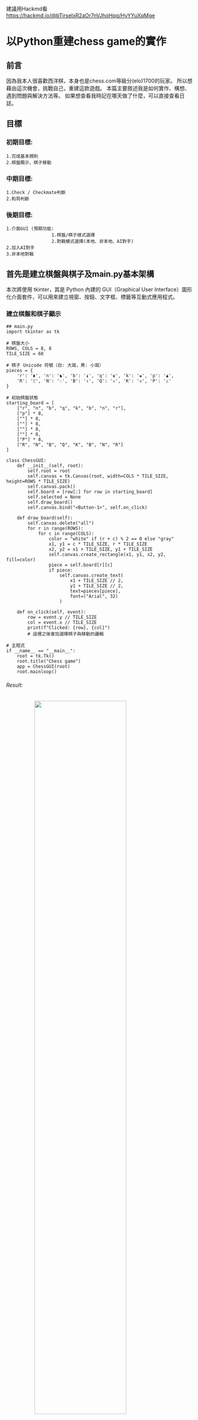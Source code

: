 建議用Hackmd看 https://hackmd.io/@bTirselxR2aOr7nVJhqHqg/HyYYuXqMge
# 以Python重建chess game的實作
## 前言
因為我本人很喜歡西洋棋，本身也是chess.com等級分(elo)1700的玩家。
所以想藉由這次機會，挑戰自己，重建這款遊戲。
本篇主要敘述我是如何實作、構想、遇到問題與解決方法等。
如果想查看我時記在哪天做了什麼，可以直接查看日誌。

## 目標

### 初期目標:
    1.完成基本規則
    2.棋盤顯示、棋子移動
### 中期目標:
    1.Check / Checkmate判斷
    2.和局判斷
    
### 後期目標:
    1.介面GUI (預期功能: 
                     1.棋盤/棋子樣式選擇
                     2.對戰模式選擇(本地、非本地、AI對手)
    2.加入AI對手
    3.非本地對戰             
 
## 首先是建立棋盤與棋子及main.py基本架構
本次將使用 tkinter，其是 Python 內建的 GUI（Graphical User Interface）圖形化介面套件，可以用來建立視窗、按鈕、文字框、標籤等互動式應用程式。
### 建立棋盤和棋子顯示
```
## main.py
import tkinter as tk

# 棋盤大小
ROWS, COLS = 8, 8
TILE_SIZE = 60

# 棋子 Unicode 符號（白: 大寫，黑: 小寫）
pieces = {
    'r': '♜', 'n': '♞', 'b': '♝', 'q': '♛', 'k': '♚', 'p': '♟',
    'R': '♖', 'N': '♘', 'B': '♗', 'Q': '♕', 'K': '♔', 'P': '♙'
}

# 初始棋盤狀態
starting_board = [
    ["r", "n", "b", "q", "k", "b", "n", "r"],
    ["p"] * 8,
    [""] * 8,
    [""] * 8,
    [""] * 8,
    [""] * 8,
    ["P"] * 8,
    ["R", "N", "B", "Q", "K", "B", "N", "R"]
]

class ChessGUI:
    def __init__(self, root):
        self.root = root
        self.canvas = tk.Canvas(root, width=COLS * TILE_SIZE, height=ROWS * TILE_SIZE)
        self.canvas.pack()
        self.board = [row[:] for row in starting_board]
        self.selected = None
        self.draw_board()
        self.canvas.bind("<Button-1>", self.on_click)

    def draw_board(self):
        self.canvas.delete("all")
        for r in range(ROWS):
            for c in range(COLS):
                color = "white" if (r + c) % 2 == 0 else "gray"
                x1, y1 = c * TILE_SIZE, r * TILE_SIZE
                x2, y2 = x1 + TILE_SIZE, y1 + TILE_SIZE
                self.canvas.create_rectangle(x1, y1, x2, y2, fill=color)
                piece = self.board[r][c]
                if piece:
                    self.canvas.create_text(
                        x1 + TILE_SIZE // 2,
                        y1 + TILE_SIZE // 2,
                        text=pieces[piece],
                        font=("Arial", 32)
                    )

    def on_click(self, event):
        row = event.y // TILE_SIZE
        col = event.x // TILE_SIZE
        print(f"Clicked: {row}, {col}")
        # 這裡之後會加選擇棋子與移動的邏輯

# 主程式
if __name__ == "__main__":
    root = tk.Tk()
    root.title("Chess game")
    app = ChessGUI(root)
    root.mainloop()

```
###### Result:
<img style="display:block;margin:20px auto;padding:1px;border:1px #eee;width:70%;" src="https://hackmd.io/_uploads/SyepVUkXgx.png" />

## 加入基本移動功能
以```on_click()``` method 建立棋子的選取與移動，先使棋子具有移動的功能，尚未加入棋子的移動規則。
### 更新 on_click 函式的邏輯，加上「選擇 → 移動 → 重繪棋盤」的流程
```
    def on_click(self, event):
        row = event.y // TILE_SIZE
        col = event.x // TILE_SIZE
        clicked_piece = self.board[row][col]

        if self.selected is None:
            # 如果還沒選棋子，且這格有棋子，就選取它
            if clicked_piece:
                self.selected = (row, col)
                print(f"Selected: {clicked_piece} at ({row}, {col})")
        else:
            # 已選取，移動棋子到這格
            from_row, from_col = self.selected
            piece_to_move = self.board[from_row][from_col]
            print(f"Move {piece_to_move} from ({from_row},{from_col}) to ({row},{col})")

            self.board[row][col] = piece_to_move
            self.board[from_row][from_col] = ""
            self.selected = None
            self.draw_board()

```
###### Result:
![image](https://hackmd.io/_uploads/SkyAwIJQll.png =50%x) ![image](https://hackmd.io/_uploads/SyPW_UJXxl.png)


## 加入回合制與禁止移動敵方棋子
- 只能移動自己的棋子（白走白、黑走黑）
- 玩家輪流下（白→黑→白→...）
#### 更新 ChessGUI class中的 ```__init__()```和```on_click()``` method。
```
class ChessGUI:
    def __init__(self, root):
        self.root = root
        self.canvas = tk.Canvas(root, width=COLS * TILE_SIZE, height=ROWS * TILE_SIZE)
        self.canvas.pack()
        self.board = [row[:] for row in starting_board]
        self.selected = None
        self.turn = 'white'  #白方先下
        self.draw_board()
        self.canvas.bind("<Button-1>", self.on_click)

    def on_click(self, event):
        row = event.y // TILE_SIZE
        col = event.x // TILE_SIZE
        clicked_piece = self.board[row][col]

        if self.selected is None:
            # 檢查是否點到「自己的」棋子
            if clicked_piece and self.is_own_piece(clicked_piece):
                self.selected = (row, col)
                print(f"Selected: {clicked_piece} at ({row}, {col})")
        else:
            from_row, from_col = self.selected
            piece_to_move = self.board[from_row][from_col]

            # 不讓吃自己
            if clicked_piece and self.is_own_piece(clicked_piece):
                self.selected = (row, col)
                return

            # 現在只做移動，不驗證合法性
            self.board[row][col] = piece_to_move
            self.board[from_row][from_col] = ""
            self.selected = None

            # 換回合
            self.turn = 'black' if self.turn == 'white' else 'white'
            print(f"Turn: {self.turn}")
            self.draw_board()

    def is_own_piece(self, piece):
        if self.turn == 'white':
            return piece.isupper()
        else:
            return piece.islower()

```
## 建立專案架構
把各種棋子的走法邏輯拆分到不同的 ```.py``` 檔案，讓程式乾淨好維護，更方便 debug 和擴充。
```
Chess/
│
├── main.py            ← GUI 主程式
├── board.py           ← 棋盤資料處理
└── pieces/
    ├── __init__.py    ← 讓這是個模組
    ├── pawn.py        ← 兵的走法邏輯
    ├── rook.py        ← 城堡的走法邏輯
    ├── knight.py      ← 騎士的走法邏輯
    ├── ...            ← 其他棋子(主教、皇后、國王)

```

## Pawn(兵) 的基本移動 ![plastic-pawn-icon-outline-style-vector](https://hackmd.io/_uploads/ryuQXrXQgl.jpg =5%x)

先介紹pawn，一般縮寫為**P**，在紀錄棋譜(紀錄一場棋局走過的每一步)甚至不標記，例如: Pe4 -> e4。
- 每個玩家都有8個pawn，pawn的走法為直線走一格，不過每一個pawn的第一步都可以走兩格，但之後都只能往前走一格。
![phpEH1kWv](https://hackmd.io/_uploads/rJQDW4mXxl.png =50%x)  

- pawn吃子與移動方式不同，不是往前吃而是往斜前吃
![phpvXSs5p](https://hackmd.io/_uploads/rk9CH4mQlg.png =50%x)


- 如果pawn前面有其他棋子且左前或右前沒有其他棋子可以吃則這隻兵就不能移動了。
![phpZxt6Ym](https://hackmd.io/_uploads/SJ2rVV7Qgx.png =50%x)  

以上是pawn的基本走法，其實還有promotion(升變)及En-Passant(吃過路兵)的特殊走法，我們之後再來說明。

### pieces/pawn.py 的基本走法程式
```
def is_valid_pawn_move(board, from_row, from_col, to_row, to_col, is_white):
    direction = -1 if is_white else 1
    start_row = 6 if is_white else 1
    target = board[to_row][to_col]

    # 一格向前走
    if to_col == from_col and to_row == from_row + direction and target == "":
        return True

    # 起始兩格
    if from_row == start_row and to_col == from_col and to_row == from_row + 2 * direction and board[from_row + direction][from_col] == "" and target == "":
        return True

    # 斜吃子
    if abs(to_col - from_col) == 1 and to_row == from_row + direction and target != "" and is_opponent_piece(target, is_white):
        return True

    return False

def is_opponent_piece(piece, is_white):
    return (piece.islower() and is_white) or (piece.isupper() and not is_white)

```
此外還要在main.py中引用:
```
from pieces.pawn import is_valid_pawn_move

# 移動時加判斷(on_click()下)
if piece_to_move.upper() == "P":
    is_white = piece_to_move.isupper()
    if not is_valid_pawn_move(self.board, from_row, from_col, row, col, is_white):
        print("Invalid pawn move")
        return
```
## Knight(馬) 的走法邏輯 ![image](https://hackmd.io/_uploads/SJiDVBQ7ge.png =7%x)

Knight，中文稱為馬或是騎士，英文簡稱**N**，不簡稱為K是因為會跟King(王)衝突。
- 雙方各有兩隻馬，白方的在b1格與g1格上，黑方的在b8格與g8格上。
![phptRZQID](https://hackmd.io/_uploads/ryFHLHmmge.png =50%x)

- knight走L字，以中文說就是走日字，兩格直 + 一格橫或反過來。
![phpVZb3tN (1)](https://hackmd.io/_uploads/BJcy1OmXll.png =50%x)

- 所以如果當一隻馬在e4格上，它就可以走到c3, c5, d2, d6, f2, f6, g3, g5八格。Knight的移動不會被阻擋，不存在象棋卡馬腳的問題，因此它也是西洋棋中非常靈活的棋子。
![phpVuLl4W](https://hackmd.io/_uploads/SyvygO7mxg.png =50%x)
### pieces/knight.py 走法邏輯程式
```
def is_valid_knight_move(board, from_row, from_col, to_row, to_col, is_white):
    dr = abs(to_row - from_row)
    dc = abs(to_col - from_col)
    target = board[to_row][to_col]

    # 馬走日：兩格直 + 一格橫 或 反過來
    if (dr == 2 and dc == 1) or (dr == 1 and dc == 2):
        if target == "" or is_opponent_piece(target, is_white):
            return True
    return False

def is_opponent_piece(piece, is_white):
    return (piece.islower() and is_white) or (piece.isupper() and not is_white)

```
此外還要在main.py中引用:
```
from pieces.knight import is_valid_knight_move

# 移動時加判斷(on_click())
if piece_to_move.upper() == "N":
    is_white = piece_to_move.isupper()
    if not is_valid_knight_move(self.board, from_row, from_col, row, col, is_white):
        print("Invalid knight move")
        return

```

## Bishop(主教) 的走法邏輯 ![image](https://hackmd.io/_uploads/rJRuBN4Qex.png =5%x)

Bishop，中文稱為主教，英文簡寫**B**。
- 雙方玩家各有兩個bishop，白方的在c1格與f1格上，黑方的在c8格與f8格上。
![phpqJNVSk](https://hackmd.io/_uploads/By0dLEE7le.png =50%x)

- bishop的移動方式為大斜線，只要敵方的棋子在斜線路徑上，且沒被其他棋子阻擋，bishop就可以進行吃子。
![phpdzgpdQ](https://hackmd.io/_uploads/S1PPD44Qlx.png =50%x)

- 雙方都各有一個黑格主bishop及一個白格bishop，黑格的無法走到白格上，反之亦然。
![php4dzIxh](https://hackmd.io/_uploads/BJr6_VEQge.png =50%x)


### pieces/bishop.py 走法邏輯程式

```
def is_valid_bishop_move(board, from_row, from_col, to_row, to_col, is_white):
    if abs(to_row - from_row) != abs(to_col - from_col):
        return False

    row_step = 1 if to_row > from_row else -1
    col_step = 1 if to_col > from_col else -1

    r, c = from_row + row_step, from_col + col_step
    while r != to_row and c != to_col:
        if board[r][c] is not None:
            return False
        r += row_step
        c += col_step

    destination = board[to_row][to_col]
    return destination is None or destination.isupper() != is_white
```
此外還要在main.py中引用:
```
from pieces.bishop import is_valid_bishop_move

# 移動時加判斷(on_click())
if piece_to_move.upper() == "B":
    is_white = piece_to_move.isupper()
    if not is_valid_bishop_move(self.board, from_row, from_col, row, col, is_white):
        print("Invalid bishop move")
        return
```
## Rook(車) 的走法邏輯 ![image](https://hackmd.io/_uploads/Bk3QTNNXxx.png =5%x)
Rook，中文稱為車或是城堡，英文簡稱**R**。
- 雙方玩家各有兩個rook，白方的在a1格與h1格上，黑方的在a8格與h8格上。
![image](https://hackmd.io/_uploads/Hy6XAVEXgg.png =50%x)

- rook的移動方式為大直線，只要敵方的棋子在直線路徑上，且沒被其他棋子阻擋，rook就可以進行吃子。 
![image](https://hackmd.io/_uploads/B13FC4V7lx.png =50%x)

### pieces/rook.py 走法邏輯程式
```
def is_valid_rook_move(board, from_row, from_col, to_row, to_col, is_white):
    if from_row != to_row and from_col != to_col:
        return False

    if from_row == to_row:
        step = 1 if to_col > from_col else -1
        for c in range(from_col + step, to_col, step):
            if board[from_row][c] is not None:
                return False
    else:
        step = 1 if to_row > from_row else -1
        for r in range(from_row + step, to_row, step):
            if board[r][from_col] is not None:
                return False

    destination = board[to_row][to_col]
    return destination is None or destination.isupper() != is_white

```
此外還要在main.py中引用:
```
from pieces.rook import is_valid_rook_move

# 移動時加判斷(on_click())
if piece_to_move.upper() == "R":
    is_white = piece_to_move.isupper()
    if not is_valid_rook_move(self.board, from_row, from_col, row, col, is_white):
        print("Invalid rook move")
        return
```

## Queen(皇后) 的走法邏輯 ![image](https://hackmd.io/_uploads/H1zvHD4mle.png =7%x)
Queen，中文稱為后或是皇后，英文簡稱**Q**。
- 雙方各有一個queen，白方的d1格上，黑方的在d8格上。
![phpGsIYjO](https://hackmd.io/_uploads/rkdcUDEXxe.png =50%x)


- Queen的移動方式就是bishop + rook，大直線加大斜線，因此queen是chess裡最強大的棋子。
![phpCQgsYR](https://hackmd.io/_uploads/HkRWPvV7el.png =50%x)
### pieces/queen.py 走法邏輯程式
```
from .bishop import is_valid_bishop_move
from .rook import is_valid_rook_move

def is_valid_queen_move(board, from_row, from_col, to_row, to_col, is_white):
    return (
        is_valid_bishop_move(board, from_row, from_col, to_row, to_col, is_white) or
        is_valid_rook_move(board, from_row, from_col, to_row, to_col, is_white)
    )
```
此外還要在main.py中引用:
```
from pieces.queen import is_valid_queen_move

# 移動時加判斷(on_click())
if piece_to_move.upper() == "Q":
    is_white = piece_to_move.isupper()
    if not is_valid_queen_move(self.board, from_row, from_col, row, col, is_white):
        print("Invalid queen move")
        return
```
## King(王) 的走法邏輯 ![3398_black-king](https://hackmd.io/_uploads/S1HlrO4Xeg.png =7%x)



King，中文稱為王或國王，英文簡稱**K**。
King是棋盤上唯一無法被吃掉的棋子，如果King受到攻擊，則稱為 "check" (將軍)。當king被check且無法移動任何一個格子則稱為"checkmate" (將殺)。被將殺的玩家輸掉本局遊戲。
- 在棋局開始時，白方的King位於e1格，而黑方的King位於e8格。
![phphyuHlD](https://hackmd.io/_uploads/rkMQGO4Xlg.png =50%x)

- King的移動方式為直線或斜線一格。因此國王非常脆弱，請務必保護好它!
![phpmVRKYr](https://hackmd.io/_uploads/rJolm_VXlg.png =50%x)

- 額外注意的是，當國王被check則一定要移走，否則犯規(illegal move)，例如下圖: 白方king被bishop check，此時只能選則將king移到e2格、f1格或是直接吃掉f2格上的bishop。
![phpFvrkZv](https://hackmd.io/_uploads/rJacrdV7el.png =50%x)

### pieces/king.py 走法邏輯程式
```
def is_valid_king_move(board, from_row, from_col, to_row, to_col, is_white):
    row_diff = abs(to_row - from_row)
    col_diff = abs(to_col - from_col)

    if row_diff <= 1 and col_diff <= 1:
        destination = board[to_row][to_col]
        return destination is None or destination.isupper() != is_white
    return False

```
此外還要在main.py中引用:
```
from pieces.king import is_valid_king_move

# 移動時加判斷(on_click())
if piece_to_move.upper() == "K":
    is_white = piece_to_move.isupper()
    if not is_valid_King_move(self.board, from_row, from_col, row, col, is_white):
        print("Invalid King move")
        return
```
## 建立```__init__.py``` 讓Python把pieces/視為一個套件（package）。
### pieces/```__init__.py```

```
from .bishop import is_valid_bishop_move
from .rook import is_valid_rook_move
from .queen import is_valid_queen_move
from .king import is_valid_king_move
from .knight import is_valid_knight_move
from .pawn import is_valid_pawn_move
```

## 建立```utils.py```
在考慮到棋子吃子時會遇到判定是否為對方棋子，以避免吃到己方棋子，因此需要定義```is_opponent_piece()``` 及 ```is_own_piece()```，```pieces/```中的```.py```檔都會使用到，所以就創建```utils.py```統一整理，使得不重複程式碼且易維護。
### ```utils.py``` :
```
def is_opponent_piece(piece, is_white):
    """
    判斷目標棋子是否為對方的棋子。
    """
    return (piece.islower() and is_white) or (piece.isupper() and not is_white)

def is_own_piece(piece, is_white):
    """
    判斷目標棋子是否為己方棋子。
    """
    return (piece.isupper() and is_white) or (piece.islower() and not is_white)
```
並在```__init__.py```中加入:
```from .utils import is_own_piece, is_opponent_piece```
### 因為建立了```utils.py```，使得各個```pieces/```中的```.py```更好優化
以下是優化後的版本:
#### ```pawn.py``` :
```
from .utils import is_opponent_piece

def is_valid_pawn_move(board, from_row, from_col, to_row, to_col, is_white):
    direction = -1 if is_white else 1
    start_row = 6 if is_white else 1
    target = board[to_row][to_col]

    row_diff = to_row - from_row
    col_diff = to_col - from_col

    # 一格向前走
    if col_diff == 0 and row_diff == direction and target == "":
        return True

    # 起始兩格前進
    if from_row == start_row and col_diff == 0 and row_diff == 2 * direction:
        between = board[from_row + direction][from_col]
        if between == "" and target == "":
            return True

    # 斜向吃子
    if abs(col_diff) == 1 and row_diff == direction:
        if target != "" and is_opponent_piece(target, is_white):
            return True

    return False
```
#### ```knight.py``` :
```
from .utils import is_opponent_piece

def is_valid_knight_move(board, from_row, from_col, to_row, to_col, is_white):
    row_diff = abs(to_row - from_row)
    col_diff = abs(to_col - from_col)
    target = board[to_row][to_col]

    # 馬走日：兩直一橫 or 兩橫一直
    is_l_shape = (row_diff == 2 and col_diff == 1) or (row_diff == 1 and col_diff == 2)

    if is_l_shape and (target == "" or is_opponent_piece(target, is_white)):
        return True

    return False
```
#### ```bishop.py``` :
```
from .utils import is_opponent_piece

def is_valid_bishop_move(board, from_row, from_col, to_row, to_col, is_white):
    if abs(from_row - to_row) != abs(from_col - to_col):
        return False

    step_r = 1 if to_row > from_row else -1
    step_c = 1 if to_col > from_col else -1

    r, c = from_row + step_r, from_col + step_c
    while (r, c) != (to_row, to_col):
        if board[r][c] != "":
            return False
        r += step_r
        c += step_c

    destination = board[to_row][to_col]
    return destination == "" or is_opponent_piece(destination, is_white)
```
#### ```rook.py``` : 
```
from .utils import is_opponent_piece

def is_valid_rook_move(board, from_row, from_col, to_row, to_col, is_white):
    if from_row != to_row and from_col != to_col:
        return False

    step_r = 0 if from_row == to_row else (1 if to_row > from_row else -1)
    step_c = 0 if from_col == to_col else (1 if to_col > from_col else -1)

    r, c = from_row + step_r, from_col + step_c
    while (r, c) != (to_row, to_col):
        if board[r][c] != "":
            return False
        r += step_r
        c += step_c

    destination = board[to_row][to_col]
    return destination == "" or is_opponent_piece(destination, is_white)
```
#### ```queen.py``` :
```
from .rook import is_valid_rook_move
from .bishop import is_valid_bishop_move

def is_valid_queen_move(board, from_row, from_col, to_row, to_col, is_white):
    return (
        is_valid_rook_move(board, from_row, from_col, to_row, to_col, is_white)
        or
        is_valid_bishop_move(board, from_row, from_col, to_row, to_col, is_white)
    )
```
#### ```king.py``` :
```
from .utils import is_opponent_piece

def is_valid_king_move(board, from_row, from_col, to_row, to_col, is_white):
    row_diff = abs(to_row - from_row)
    col_diff = abs(to_col - from_col)
    target = board[to_row][to_col]

    # 國王只能移動一格（八方向）
    if max(row_diff, col_diff) == 1:
        return target == "" or is_opponent_piece(target, is_white)

    return False
```
## 在 GUI 上顯示正確的棋盤座標（a~h 橫向，1~8 直向）
正確地擺放棋盤非常重要。原則是「白格在右」。當你面對棋盤時，最右邊的那個角格必須是白色的。當棋盤正確擺放時，這個規則對雙方玩家都適用。
![image](https://hackmd.io/_uploads/BJurn547lx.png)
棋盤也有正確的座標系，橫向八格為a\~h，直向八格為1\~8，建立正確的座標為了更好的建立棋譜，或是講述棋局。
![how-to-set-up-a-chessboard-7](https://hackmd.io/_uploads/r1cgoqNQxe.jpg =50%x)

### 更新```draw_board()``` 
```
def draw_board(self):
    self.canvas.delete("all")
    offset = 20  # 邊界空間
    for r in range(ROWS):
        for c in range(COLS):
            color = "white" if (r + c) % 2 == 0 else "gray"
            x1 = c * TILE_SIZE + offset
            y1 = r * TILE_SIZE + offset
            x2 = x1 + TILE_SIZE
            y2 = y1 + TILE_SIZE
            self.canvas.create_rectangle(x1, y1, x2, y2, fill=color)

            piece = self.board[r][c]
            if piece:
                self.canvas.create_text(
                    x1 + TILE_SIZE // 2,
                    y1 + TILE_SIZE // 2,
                    text=pieces[piece],
                    font=("Arial", 32)
                )

            # 畫橫向 a~h
            if r == 7:
                self.canvas.create_text(
                    x1 + TILE_SIZE // 2,
                    y2 + 10,
                    text=chr(ord("a") + c),
                    font=("Arial", 12)
                )

            # 畫直向 8~1
            if c == 0:
                self.canvas.create_text(
                    x1 - 10,
                    y1 + TILE_SIZE // 2,
                    text=str(8 - r),
                    font=("Arial", 12)
                )
```
及修改```on_click()```中:
```
row = (event.y - 20) // TILE_SIZE
col = (event.x - 20) // TILE_SIZE
```

### 點擊選擇棋子時提示正確棋盤座標
修改```on_click()```中self.selected的判斷式:
```
if self.selected is None:
    if clicked_piece and self.is_own_piece(clicked_piece):
        self.selected = (row, col)
        col_letter = chr(ord('a') + col)
        row_number = 8 - row
        print(f"已選擇: {clicked_piece} 在 {col_letter}{row_number}")
```
###### Result:
<img style="display:block;margin:20px auto;padding:1px;border:1px #eee;width:60%;" src="https://hackmd.io/_uploads/SyF4_sV7gl.png" />

## 紀錄棋譜
我們可以將棋譜記錄改為類似 Chess.com 的標準西洋棋代數記譜法（Algebraic Notation），這樣會更專業也更容易閱讀。
什麼是代數記譜法？
代數記譜法是目前最常用的西洋棋記譜方式，格式如下：
- 棋子代號：K（國王）、Q（皇后）、R（城堡）、B（主教）、N（騎士），兵（Pawn）不使用代號。
- 目的地座標：例如 e4。
- 吃子：使用 x 表示，例如 Nxe5 表示騎士吃掉 e5 的棋子。
- 王車易位：短易位為 0-0，長易位為 0-0-0。
- 升變：例如 e8=Q 表示兵升變為皇后。
- 將軍與將死：+ 表示將軍，# 表示將死。

### 建立```log_move()```
因為程式中還沒有關於 is_capture、is_check、is_checkmate 的規則定義，所以先寫is_capture判斷，暫時不處理 is_check 與 is_checkmate。將它們的部分用註解暫時停用，日後可以隨時啟用。
```
def log_move(self, piece, from_row, from_col, to_row, to_col):
    piece_notation = '' if piece.upper() == 'P' else piece.upper()
    from_file = chr(ord('a') + from_col)
    from_rank = str(8 - from_row)
    to_file = chr(ord('a') + to_col)
    to_rank = str(8 - to_row)

    target_piece = self.board[to_row][to_col]
    is_capture = bool(target_piece) and not self.is_own_piece(target_piece)

    capture_symbol = 'x' if is_capture else ''

    # 預留未來用的將軍與將死符號
    # check_symbol = '+' if is_check else '#' if is_checkmate else ''
    check_symbol = ''  # 目前尚未實作

    move_notation = f"{piece_notation}{from_file}{from_rank}{capture_symbol}{to_file}{to_rank}{check_symbol}"

    self.move_log.config(state='normal')
    if self.turn == 'white':
        self.move_count += 1
        self.move_log.insert('end', f"{self.move_count}. {move_notation} ")
    else:
        self.move_log.insert('end', f"{move_notation}\n")
    self.move_log.config(state='disabled')
    self.move_log.see('end')  # 自動滾動到最新

```

### 棋盤右側顯示棋譜
在棋盤右側建立區域使棋譜可視化。改用```tk.Frame```來放置棋盤和棋譜區域（左右並排）：
```
 def __init__(self, root):
        self.root = root
        self.root.title("Chess game")

        # 初始化棋盤大小與格數
        self.TILE_SIZE = 80
        self.ROWS = 8
        self.COLS = 8

        # 建立主框架與 GUI 元件
        frame = tk.Frame(self.root)
        frame.pack(padx=10, pady=10)

        # 建立棋盤 Canvas（左側）
        self.canvas = tk.Canvas(frame, width=self.COLS * self.TILE_SIZE, height=self.ROWS * self.TILE_SIZE)
        self.canvas.grid(row=0, column=0)

        # 建立棋譜區 Text（右側）
        self.move_log = tk.Text(frame, width=30, height=35, state='disabled', font=("Consolas", 12))
        self.move_log.grid(row=0, column=1, padx=10, sticky='n')

        # 其他初始化（畫棋盤、放棋子等）
        self.draw_board()
        self.place_initial_pieces()
```
### 因為改了很多```main.py```的部份，因此我下方放了目前為止完整的版本，順便優化了冗長或重複的程式碼，及做了更多的標註。
#### main.py優化版本:
```
import tkinter as tk
from board import pieces, starting_board
from pieces import (
    is_valid_knight_move,
    is_valid_bishop_move,
    is_valid_pawn_move,
    is_valid_queen_move,
    is_valid_rook_move,
    is_valid_king_move
)

# 棋盤參數
ROWS, COLS = 8, 8
TILE_SIZE = 80
OFFSET = 20  # 在繪製棋盤時，讓畫布向右下偏移 20px，留出座標標籤空間

class ChessGUI:
    def __init__(self, root):
        self.root = root
        self.root.title("Chess game")

        # 初始化棋盤狀態
        self.board = [row[:] for row in starting_board()]
        self.turn = 'white'       # 白方先下
        self.selected = None      # 當前被選中的棋子座標 (row, col)
        self.move_count = 0       # 記錄回合數（每白方移動一次 +1）

        # 建立主框架：左側為棋盤，右側為棋譜區
        frame = tk.Frame(self.root)
        frame.pack(padx=10, pady=10)

        # 左側：棋盤 Canvas（淨畫布大小 = 8 格 * TILE_SIZE）
        self.canvas = tk.Canvas(
            frame,
            width=COLS * TILE_SIZE + OFFSET,
            height=ROWS * TILE_SIZE + OFFSET + 30
        )
        self.canvas.grid(row=0, column=0)

        # 右側：棋譜區（Text widget）
        self.move_log = tk.Text(
            frame,
            width=30,
            height=35,
            state='disabled',
            font=("Consolas", 12)
        )
        self.move_log.grid(row=0, column=1, padx=10, sticky='n')

        # 綁定滑鼠左鍵：點擊棋盤後觸發 on_click()
        self.canvas.bind("<Button-1>", self.on_click)

        # 首次繪製棋盤
        self.draw_board()

    def draw_board(self):
        """
        在 Canvas 上繪製棋盤格、座標標籤，以及當前所有棋子。
        """
        self.canvas.delete("all")
        # 先畫棋格與棋子，再畫座標標籤
        for r in range(ROWS):
            for c in range(COLS):
                # 計算這個格子的左上與右下座標 (加上 OFFSET)
                x1 = c * TILE_SIZE + OFFSET
                y1 = r * TILE_SIZE + OFFSET
                x2 = x1 + TILE_SIZE
                y2 = y1 + TILE_SIZE

                # 棋格顏色：白格/灰格
                color = "white" if (r + c) % 2 == 0 else "gray"
                self.canvas.create_rectangle(x1, y1, x2, y2, fill=color)

                # 如果此格有棋子，就畫出它
                piece = self.board[r][c]
                if piece:
                    self.canvas.create_text(
                        x1 + TILE_SIZE // 2,
                        y1 + TILE_SIZE // 2,
                        text=pieces[piece],
                        font=("Arial", 32)
                    )

        # 繪製橫向座標 a~h（在棋格下方）
        for c in range(COLS):
            x = c * TILE_SIZE + OFFSET + TILE_SIZE // 2
            y = ROWS * TILE_SIZE + OFFSET + 10  # 在棋格下方多 10px
            file_label = chr(ord('a') + c)
            self.canvas.create_text(x, y, text=file_label, font=("Arial", 12))

        # 繪製直向座標 8~1（在棋格左側）
        for r in range(ROWS):
            x = OFFSET - 10  # 在棋格左側多 10px
            y = r * TILE_SIZE + OFFSET + TILE_SIZE // 2
            rank_label = str(8 - r)
            self.canvas.create_text(x, y, text=rank_label, font=("Arial", 12))

    def is_own_piece(self, piece):
        """
        判斷傳入的 piece 是否屬於當前玩家 self.turn。
        白方棋子為大寫，黑方棋子為小寫。
        """
        if self.turn == 'white':
            return piece.isupper()
        else:
            return piece.islower()

    def on_click(self, event):
        """
        處理滑鼠左鍵點擊事件：選棋子、移動棋子、檢查合法性、更新棋譜、重繪棋盤。
        """
        # 把畫布座標換算回棋盤行列
        x_click = event.x
        y_click = event.y

        # 如果點擊在 OFFSET 之外才可能是有效棋盤區域
        if x_click < OFFSET or y_click < OFFSET:
            return

        col = (x_click - OFFSET) // TILE_SIZE
        row = (y_click - OFFSET) // TILE_SIZE

        # 如果點擊位置不在 0<=row<8, 0<=col<8 範圍，忽略
        if not (0 <= row < ROWS and 0 <= col < COLS):
            return

        clicked_piece = self.board[row][col]

        # --------------------------------------------------
        # Step1：如果尚未選取棋子 (self.selected is None)
        # --------------------------------------------------
        if self.selected is None:
            # 只能點到「自己」的棋子才算有效選取
            if clicked_piece and self.is_own_piece(clicked_piece):
                self.selected = (row, col)
            return

        # --------------------------------------------------
        # Step2：已選取過棋子，現在要嘗試移動
        # --------------------------------------------------
        from_row, from_col = self.selected
        piece_to_move = self.board[from_row][from_col]

        # 如果目標格有自己人棋子，就重新選取
        if clicked_piece and self.is_own_piece(clicked_piece):
            self.selected = (row, col)
            return

        # 移動前先檢查「合法性」
        is_white = piece_to_move.isupper()
        piece_type = piece_to_move.upper()

        valid = False
        if piece_type == "P":
            valid = is_valid_pawn_move(self.board, from_row, from_col, row, col, is_white)
        elif piece_type == "N":
            valid = is_valid_knight_move(self.board, from_row, from_col, row, col, is_white)
        elif piece_type == "R":
            valid = is_valid_rook_move(self.board, from_row, from_col, row, col, is_white)
        elif piece_type == "B":
            valid = is_valid_bishop_move(self.board, from_row, from_col, row, col, is_white)
        elif piece_type == "Q":
            valid = is_valid_queen_move(self.board, from_row, from_col, row, col, is_white)
        elif piece_type == "K":
            valid = is_valid_king_move(self.board, from_row, from_col, row, col, is_white)

        if not valid:
            print(f"Invalid {piece_type} move")
            self.selected = None
            return

        # --------------------------------------------------
        # Step3：若合法才「吃或走格子」並更新棋譜
        # --------------------------------------------------
        # 判斷是否吃子：只要目標格非空且非己方
        target_piece = self.board[row][col]
        is_capture = bool(target_piece) and not self.is_own_piece(target_piece)

        # 先更新棋盤陣列
        self.board[row][col] = piece_to_move
        self.board[from_row][from_col] = ""
        self.selected = None

        # 記錄棋譜
        self.log_move(piece_to_move, from_row, from_col, row, col, is_capture)

        # 換回合
        self.turn = 'black' if self.turn == 'white' else 'white'
        print(f"Turn: {self.turn}")

        # 重繪棋盤
        self.draw_board()

    def log_move(self, piece, from_row, from_col, to_row, to_col, is_capture=False):
        """
        以代數記譜法記錄單步移動：
        - 兵(Pawn) 不顯示符號，其它棋子顯示大寫字母。
        - 若吃子，在來源與目的之間加 'x'。
        - 目前不處理將軍 or 將死。
        """
        # 棋子代號 (Pawn 不顯示)
        piece_notation = '' if piece.upper() == 'P' else piece.upper()
        # 起始座標
        from_file = chr(ord('a') + from_col)
        from_rank = str(8 - from_row)
        # 目標座標
        to_file = chr(ord('a') + to_col)
        to_rank = str(8 - to_row)
        # 吃子符號
        capture_symbol = 'x' if is_capture else ''

        move_notation = f"{piece_notation}{from_file}{from_rank}{capture_symbol}{to_file}{to_rank}"

        # 更新 Text widget：白方先列回合號 + 空格，黑方則換行
        self.move_log.config(state='normal')
        if self.turn == 'white':
            self.move_count += 1
            self.move_log.insert('end', f"{self.move_count}. {move_notation} ")
        else:
            self.move_log.insert('end', f"{move_notation}\n")
        self.move_log.config(state='disabled')
        self.move_log.see('end')  # 自動滾動到底部

# 主程式：建立 TK 視窗並啟動
if __name__ == "__main__":
    root = tk.Tk()
    app = ChessGUI(root)
    root.mainloop()

```
###### Result:
<img style="display:block;margin:0px auto;padding:1px;border:1px #eee;width:80%;" src="https://hackmd.io/_uploads/HJAND2Vmgg.png" />


## en passant實作
「en passant」（吃過路兵）是chess中一種特殊的兵卒吃子的規則，其原文為法語，意為「順便」或「路過時」。此規則的要點如下：

1. 適用棋子
   只有Pawn可以執行 en passant 吃子。規則既適用於棋盤任何位置的兵卒，也對黑白雙方對等。
   
2. 觸發條件

   - 一方兵尚未移動過，且位於第五橫列（White 的兵在第五橫列是 rank 5，Black 的兵在第五橫列是 rank 4）。
   - 對方剛好用第一次移動，從自己的第二橫列（一律 rank 2 或 rank 7）向前兩格直行，並且路過了你的兵所控制的那個格子。

3. 吃子方式

   - 當對方兵以兩格跨越方式移至與你的兵並列（即兩兵在同一橫列，相鄰直線相隔一格）之後，
   - 你可以在緊接的下一手（*must*，若跳過則喪失機會）中，將自己的兵斜向前移到對方兵「所路過」的那格，
   - 同時將對方的兵移出棋盤，完成吃子。

4. 示例
   假設白兵位於 e5，黑兵位於 d7，現在黑先手：
    &nbsp;&nbsp;1… d7–d5 : 黑兵跳至 d5，與白兵 e5 並列，中間橫跨了 d6，此時白可執行 en passant。

   2. e5xd6 en passant : 白兵從 e5 斜進 d6，並將剛剛移到 d5 的黑兵拿掉。
![image](https://hackmd.io/_uploads/SktcyaV7xl.png =40%x) -> ![image](https://hackmd.io/_uploads/Bkhxg6Emxx.png =40%x)

5. 記譜

   - 通常標記為「exd6 e.p.」，其中「e」是吃子的兵出發檔列，「xd6」表示吃入目標格，後綴「e.p.」表明是過路吃。

### 在```pawn.py```裡```if abs(col_diff) == 1 and row_diff == direction:``` 加入新的判斷式
```
if target == "" and en_passant_target == (to_row, to_col):
    return True
```
### 紀錄可以被 en passant 吃掉的目標格 (row, col)，若無則為 None:
在```__init__```中定義```self.en_passant_target = None```
### 在```on_click()```中呼叫```is_valid_pawn_move```時傳入 ```self.en_passant_target```:
```
if piece_type == "P":
    valid = is_valid_pawn_move(
        self.board,
        from_row, from_col,
        row, col,
        is_white,
        self.en_passant_target  # 傳入可過路吃的目標格
    )
```
在「執行移動」之後更新```self.en_passant_target```，並處理 en passant 捕獲:
```
# —— 先處理 en passant 捕獲 —— 
if piece_type == "P" and (row, col) == self.en_passant_target and self.en_passant_target is not None:
    # 被吃掉的兵位於原地斜走目標列的同一行
    captured_row = from_row
    captured_col = col
    self.board[captured_row][captured_col] = ""
    is_capture = true

# —— 然後更新棋盤陣列，移動兵或其他棋子 —— 
self.board[row][col] = piece_to_move
self.board[from_row][from_col] = ""
self.selected = None

# —— 記錄此移動棋譜 —— 
self.log_move(piece_to_move, from_row, from_col, row, col, is_capture)

# —— 更新 en_passant_target —— 
if piece_type == "P" and abs(row - from_row) == 2:
    # 記錄可被過路吃的格子：中間那一格
    self.en_passant_target = ((from_row + row) // 2, from_col)
else:
    self.en_passant_target = None
```
## 處裡```log_move()```的移動歧異
稍微說明移動歧異，當同時有兩個同色且相同的棋子都可以走到同一格，紀錄棋譜時若沒說明是從哪一列來的，就會使人看不懂，例如下圖: 
![image](https://hackmd.io/_uploads/SyLNyvBQxe.png =50%x)
此時兩個knight都可以走到e4格，若只紀錄Ne4，就會不知道是哪個knight走上去的。

#### 因此我定義了ambiguous變數來判斷歧異:
##### ```on_click()```:
```
ambiguous = False
        if piece_type in ("N", "R"):
            # 掃描所有同型同色棋子能否走到 (row, col)
            for r in range(ROWS):
                for c in range(COLS):
                    if (r, c) != (from_row, from_col) and self.board[r][
                        c].upper() == piece_type and self.is_own_piece(self.board[r][c]):
                        # 其他同型棋子也能走到同一格，算作歧義
                        fn = is_valid_knight_move if piece_type == "N" else is_valid_rook_move
                        # Pawn 的 en passant 不影響 N/R
                        if fn(self.board, r, c, row, col, is_white):
                            ambiguous = True
                            break
                if ambiguous:
                    break
```
```
if piece.upper() == 'P':
            # 兵的記譜
            if is_capture:
                # 吃子：來源檔 + x + 目標
                move_notation = f"{from_file}x{to_file}{to_rank}"
            else:
                # 非吃子：直接目標
                move_notation = f"{to_file}{to_rank}"
        else:
            # 其它棋子：字母 + (x?) + 目標
            piece_notation = piece.upper()
            capture_symbol = 'x' if is_capture else ''
            move_notation = f"{piece_notation}{capture_symbol}{to_file}{to_rank}"
```
##### 並且將 log_move 改成接受 ambiguous 參數
```
 def log_move(self, piece, from_row, from_col, to_row, to_col, is_capture=False, ambiguous=False):
        from_file = chr(ord('a') + from_col)
        to_file = chr(ord('a') + to_col)
        to_rank = str(8 - to_row)

        # 兵的記譜
        if piece.upper() == 'P':
            if is_capture:
                move_notation = f"{from_file}x{to_file}{to_rank}"
            else:
                move_notation = f"{to_file}{to_rank}"
        else:
            cap = 'x' if is_capture else ''
            if ambiguous:
                # ambiguous
                move_notation = f"{piece.upper()}{from_file}{cap}{to_file}{to_rank}"
            else:
                # 正常
                move_notation = f"{piece.upper()}{cap}{to_file}{to_rank}"
```
## pawn的特殊規則: Promotion(升變)
**什麼是升變（Promotion）？**
當一個兵成功走到棋盤最底端的一列（白方是第8排，黑方是第1排），該兵就可以立即被升變為其他棋子，除了國王以外。

**可以升變成什麼棋子？**
除了國王都可以變，大多數情況都是變成queen，少數情況才會選擇變成其他piece，這種情況稱為 "Underpromotion"，不能選擇「不升變」。

### 一、在```on_click()```中檢查升變時機
在「執行移動」並更新棋盤後，呼叫 promotion_dialog，並依玩家選擇把兵升變成所選棋子。
```
# === 執行移動後 ===
self.board[row][col] = piece_to_move
self.board[from_row][from_col] = ""
self.selected = None

# —— 新增：若兵到達底線，彈出升變選單 —— 
if piece_type == "P" and (row == 0 or row == 7):
    promoted = self.promotion_dialog(is_white)
    # 將該格的"P"或"p"換成選擇的大寫（白）或小寫（黑）
    self.board[row][col] = promoted if is_white else promoted.lower()

# 記錄棋譜
self.log_move(piece_to_move, from_row, from_col, row, col, is_capture)
```
### 二、實作 promotion_dialog
用 tk.simpledialog 讓玩家選擇升變棋子。
```
import tkinter.simpledialog as sd

class ChessGUI:
    # … 其餘程式 …

    def promotion_dialog(self, is_white):
        """
        當 Pawn 升變時呼叫，傳回升變後的棋子大寫字母：Q, R, B, N
        """
        choices = ['Q', 'R', 'B', 'N']
        prompt = "Choose promotion piece: Q (Queen), R (Rook), B (Bishop), N (Knight)"
        while True:
            res = sd.askstring("Promotion", prompt)
            if res and res.upper() in choices:
                return res.upper()
            # 持續詢問直到輸入合法
```
### 三、在 log_move 中標記升變
```
def log_move(self, piece, from_row, from_col, to_row, to_col, is_capture=False, ambiguous=False):
    # … 原有代數記譜邏輯 …

    # 如果剛才是升變，board[to_row][to_col] 現在是新的棋子
    new_piece = self.board[to_row][to_col].upper()
    if piece.upper() == 'P' and new_piece in ('Q','R','B','N'):
        # 加上 =Q 等
        move_notation += f"={new_piece}"
```
###### Result:
![image](https://hackmd.io/_uploads/SJpufE8Xlx.png =80%x)
執行升變時，詢問玩家。
![image](https://hackmd.io/_uploads/B1jpMEU7lx.png =80%x)


## Castling 
Castling，中文稱王車易位或是入堡是chess中一個非常獨特且重要的特殊走法。這是唯一一次可以讓兩個棋子（國王和城堡/車）在同一回合移動的規則。
Castling 的目的：
- 保護國王（把國王移到比較安全的位置）
- 讓車參與戰局（把車從角落移出來）

Castling 怎麼做？
王車易位有兩種方向：
- 王側易位（Kingside Castling）：

        國王從 e1 → g1（白方）或 e8 → g8（黑方）
        車從 h1 → f1（白方）或 h8 → f8（黑方）

- 后側易位（Queenside Castling）：

        國王從 e1 → c1（白方）或 e8 → c8（黑方）
        車從 a1 → d1（白方）或 a8 → d8（黑方）

⚠️ 無論哪一側，國王總是移動兩格，車跳過國王並站在緊鄰的位置。

Castling 的條件（四大限制）
國王和車要符合以下條件才能進行王車易位：
- 國王與車都還沒移動過（全局只能用一次）。
- 國王路徑中間沒有任何棋子。
- 國王不在被將軍（check）狀態下。
- 國王不能經過或停在被攻擊的格子。

棋譜記錄：
short-castle(短易位)記錄為 "O-O"
long-castle(長易位)記錄為 "O-O-O"

### 在```__init__```加入旗標
```
class ChessGUI:
    def __init__(self, root):
        # … 既有程式 …

        # 加入旗標：追蹤白/黑國王與左右 Rook 是否已移動
        self.white_king_moved = False
        self.black_king_moved = False
        self.white_rook_a_moved = False  # a1
        self.white_rook_h_moved = False  # h1
        self.black_rook_a_moved = False  # a8
        self.black_rook_h_moved = False  # h8

        # … 繼續其它初始化 …
```
### on_click() 中新增易位檢測（在合法性檢查前）
```
        # 判斷是否嘗試王車易位：King 走兩格
        if piece_type == "K" and from_row in (0,7) and row == from_row and abs(col - from_col) == 2:
            # 決定是短易位還是長易位
            kingside = (col - from_col) == 2
            # 取得對方 Rook 的初始位置、移動後位置
            if from_row == 7:  # 白方
                king_moved = self.white_king_moved
                rook_a_moved = self.white_rook_a_moved
                rook_h_moved = self.white_rook_h_moved
            else:  # 黑方
                king_moved = self.black_king_moved
                rook_a_moved = self.black_rook_a_moved
                rook_h_moved = self.black_rook_h_moved

            # 如果國王或對應 Rook 已移動過，不能易位
            if king_moved:
                valid = False
            else:
                if kingside:
                    # short castle: 檢查 h 檔 rook 及 f,g 檔空
                    rook_col, new_rook_col = COLS-1, from_col+1
                    if (not rook_h_moved
                        and self.board[from_row][rook_col].upper()=="R"
                        and self.board[from_row][from_col+1]=="" 
                        and self.board[from_row][from_col+2]=="" ):
                        valid = True
                    else:
                        valid = False
                else:
                    # long castle: 檢查 a 檔 rook 及 b,c,d 檔空
                    rook_col, new_rook_col = 0, from_col-1
                    if (not rook_a_moved
                        and self.board[from_row][rook_col].upper()=="R"
                        and self.board[from_row][from_col-1]=="" 
                        and self.board[from_row][from_col-2]=="" 
                        and self.board[from_row][from_col-3]=="" ):
                        valid = True
                    else:
                        valid = False

            if valid:
                # 執行易位：移動 King
                self.board[row][col] = piece_to_move
                self.board[from_row][from_col] = ""
                # 移動對應 Rook
                rook_piece = self.board[from_row][rook_col]
                self.board[from_row][rook_col] = ""
                self.board[from_row][new_rook_col] = rook_piece

                # 更新 moved flags
                if from_row == 7:
                    self.white_king_moved = True
                    if kingside: self.white_rook_h_moved = True
                    else:       self.white_rook_a_moved = True
                else:
                    self.black_king_moved = True
                    if kingside: self.black_rook_h_moved = True
                    else:       self.black_rook_a_moved = True

                # 記錄棋譜
                notation = "0-0" if kingside else "0-0-0"
                self.move_log.config(state='normal')
                if self.turn == 'white':
                    self.move_count += 1
                    self.move_log.insert('end', f"{self.move_count}. {notation:<6}")
                else:
                    self.move_log.insert('end', f"{notation}\n")
                self.move_log.config(state='disabled')
                self.move_log.see('end')

                # 換回合並重繪
                self.turn = 'black' if self.turn=='white' else 'white'
                self.draw_board()
                self.selected = None
            else:
                print("Invalid castling")
                self.selected = None
            return
```
### 更新一般移動後的旗標
```
# 執行一般移動後
self.board[row][col] = piece_to_move
self.board[from_row][from_col] = ""
# 若移動的是 King
if piece_type=="K":
    if is_white: self.white_king_moved = True
    else:        self.black_king_moved = True
# 若移動的是 Rook，更新對應旗標
elif piece_type=="R":
    if is_white:
        if from_row==7 and from_col==0: self.white_rook_a_moved = True
        if from_row==7 and from_col==7: self.white_rook_h_moved = True
    else:
        if from_row==0 and from_col==0: self.black_rook_a_moved = True
        if from_row==0 and from_col==7: self.black_rook_h_moved = True

self.selected = None
```
### Castling 的記譜
```
def record_castle(self, notation):
    """
    記錄castling移動，使用與log_move相同的格式
    """
    num_width, move_width = 3, 8
    self.move_log.config(state='normal')
    if self.turn == 'white':
        self.move_count += 1
        text = f"{self.move_count:>{num_width}}. {notation:<{move_width}}"
    else:
        text = f"{notation}\n"
    self.move_log.insert('end', text)
    self.move_log.config(state='disabled')
    self.move_log.see('end')
```
###### Result:
![image](https://hackmd.io/_uploads/BykUjfIQll.png =80%x)
白方進行short-catle，黑方進行long-castle。

## 檢查「check」與「checkmate」狀態
**什麼是 Check（將軍）？**
Check 意指：
有敵方的棋子正在威脅吃掉你的國王。
當你處於「被將軍」狀態時，你必須在下一步解除這個威脅，否則你就會被將死。
**解決 Check 的三種方法：**
- 移動國王到安全格子（不被攻擊）。
- 用其他棋子擋住攻擊路線（限於直線攻擊，如車、主教、皇后）。
- 吃掉發動攻擊的敵棋子（如果可以吃掉）。

**什麼是 Checkmate（將死）？**
當你的國王被將軍，而且沒有任何方法可以脫離危險，遊戲就結束了，你輸了。
###  實作```is_in_check```
```
def is_in_check(self, is_white):
    """
    回傳 True 表示「is_white」方的國王目前被將軍。
    """
    # 1. 找到該方國王的位置
    king_symbol = 'K' if is_white else 'k'
    king_pos = None
    for r in range(ROWS):
        for c in range(COLS):
            if self.board[r][c] == king_symbol:
                king_pos = (r, c)
                break
        if king_pos:
            break

    # 如果找不到國王（理論上不會發生），我們不當作將軍
    if not king_pos:
        return False
    kr, kc = king_pos

    # 2. 掃描對方所有棋子，看是否能走到國王格
    for r in range(ROWS):
        for c in range(COLS):
            p = self.board[r][c]
            if p and self.is_enemy_piece(p, is_white):
                pt = p.upper()
                # 根據 p 類型呼叫相應的合法走法函式
                if   pt == 'P' and is_valid_pawn_move(self.board, r, c, kr, kc, not is_white, self.en_passant_target):
                    return True
                elif pt == 'N' and is_valid_knight_move(self.board, r, c, kr, kc, not is_white):
                    return True
                elif pt == 'B' and is_valid_bishop_move(self.board, r, c, kr, kc, not is_white):
                    return True
                elif pt == 'R' and is_valid_rook_move(self.board, r, c, kr, kc, not is_white):
                    return True
                elif pt == 'Q' and is_valid_queen_move(self.board, r, c, kr, kc, not is_white):
                    return True
                elif pt == 'K' and is_valid_king_move(self.board, r, c, kr, kc, not is_white):
                    # 注意：王對王直攻問題，可視情況略過或保留
                    return True
    return False
```
### 實作 is_checkmate
```
def is_checkmate(self, is_white):
    """
    回傳 True 表示「is_white」方已經將死。
    """
    # 1. 如果沒有被將軍，不是將死
    if not self.is_in_check(is_white):
        return False

    # 2. 掃描該方所有棋子，模擬所有合法移動，看看是否能逃脫將軍
    for r in range(ROWS):
        for c in range(COLS):
            p = self.board[r][c]
            if p and ((is_white and p.isupper()) or (not is_white and p.islower())):
                # 該棋子能走的所有格子
                for tr in range(ROWS):
                    for tc in range(COLS):
                        # 跳過原地
                        if (r, c) == (tr, tc):
                            continue
                        # 檢查該走法是否合法
                        pt = p.upper()
                        valid = False
                        if   pt == 'P':
                            valid = is_valid_pawn_move(self.board, r, c, tr, tc, is_white, self.en_passant_target)
                        elif pt == 'N':
                            valid = is_valid_knight_move(self.board, r, c, tr, tc, is_white)
                        elif pt == 'B':
                            valid = is_valid_bishop_move(self.board, r, c, tr, tc, is_white)
                        elif pt == 'R':
                            valid = is_valid_rook_move(self.board, r, c, tr, tc, is_white)
                        elif pt == 'Q':
                            valid = is_valid_queen_move(self.board, r, c, tr, tc, is_white)
                        elif pt == 'K':
                            valid = is_valid_king_move(self.board, r, c, tr, tc, is_white)
                        if not valid:
                            continue

                        # 模擬走子
                        orig_from, orig_to = self.board[r][c], self.board[tr][tc]
                        self.board[tr][tc] = self.board[r][c]
                        self.board[r][c] = ''
                        # 檢查模擬後是否仍在將軍
                        in_check = self.is_in_check(is_white)
                        # 還原
                        self.board[r][c], self.board[tr][tc] = orig_from, orig_to

                        if not in_check:
                            # 找到一個能破解將軍的走法，就不是將死
                            return False
    # 所有走法都無法破解，則將死
    return True
```
### 在移動後呼叫並提示用來判斷並跳出對話框提醒
```
if in_checkmate:
            sd.showinfo("Checkmate", f"{'白方' if opponent_is_white else '黑方'}國王被將死！遊戲結束。")
```
###### Result:
![image](https://hackmd.io/_uploads/BJdHb7Imgl.png =80%x)
將殺時跳出結束提醒。

## 和局
和局的情況（六種常見）
1. 雙方協議和局（Draw by Agreement）
兩位玩家都同意結束比賽，判定平手。
在比賽中通常透過提議：「你要和嗎？（Draw?）」
2. 逼和：無子可動（Stalemate）
一方不是被將軍，但無法合法走任何一步。
這是一種被動平手，即使你佔優也無法取勝。
例子：
黑方只有國王，白方逼得黑王無處可走又沒被將軍 → 和局！
3. 三次重複局面（Threefold Repetition）
若同一局面重複出現三次（不必連續），且：
所有棋子的移動權限相同（王可不被將軍走到同樣格子）。
任一方都可以向裁判請求和局。
4. 五十步規則（Fifty-Move Rule）
連續50回合都沒有任何吃子或兵移動，即可申請和局。
這是防止無意義拖延的規則。
5. 無法將死對手（Insufficient Material）
如果雙方都無法用手上棋子將死對手，自動和局。
    常見情況：
    只剩 王 vs 王
    王 + 主教 vs 王
    王 + 騎士 vs 王
    王 + 主教 vs 王 + 主教（同色）

本次未實作1、5

### Stalemate:
#### 定義is_stalemate
```
def is_stalemate(self, is_white):
    """
    回傳 True 表示「is_white」方此時雖不在將軍，
    但已經沒有任何合法走法──和棋。
    """
    # 1. 如果還在將軍，就不是和棋
    if self.is_in_check(is_white):
        return False

    # 2. 掃描所有同色棋子，看是否至少有一個合法走法
    for r in range(ROWS):
        for c in range(COLS):
            p = self.board[r][c]
            if not p:
                continue
            if is_white and not p.isupper():
                continue
            if not is_white and not p.islower():
                continue

            # 計算這個棋子的合法走法
            moves = self.compute_legal_moves(r, c)
            # 如果至少有一個走法，還能繼續下，非和棋
            if moves:
                # 為了更嚴謹，也要模擬走子後確保不會進入將軍
                for tr, tc in moves:
                    orig_from, orig_to = self.board[r][c], self.board[tr][tc]
                    self.board[tr][tc] = self.board[r][c]
                    self.board[r][c] = ''
                    still_in_check = self.is_in_check(is_white)
                    # 還原
                    self.board[r][c], self.board[tr][tc] = orig_from, orig_to
                    if not still_in_check:
                        return False
    # 沒有任何可以走且不會將軍的走法 → 和棋
    return True
```
#### 在移動後檢查並提示(on_click() 中、draw_board() 之後)
```
# 假設這裡 turn 已經換到下一位玩家
opponent_is_white = (self.turn == 'white')

# 1. 檢查將軍
if self.is_in_check(opponent_is_white):
    mb.showinfo("Check", f"{'白方' if opponent_is_white else '黑方'}國王被將軍！")
    # 再檢查將死
    if self.is_checkmate(opponent_is_white):
        mb.showinfo("Checkmate", f"{'白方' if opponent_is_white else '黑方'}國王被將死！遊戲結束。")
        return

# 2. 若不在將軍，檢查是否和棋
else:
    if self.is_stalemate(opponent_is_white):
        mb.showinfo("Stalemate", f"{'白方' if opponent_is_white else '黑方'}無路可走，和棋！")
        # 遊戲結束處理
        return

```
###### Result:
![image](https://hackmd.io/_uploads/ByNau7UXlx.png =80%x)
無子可走時，跳出和棋提醒。

### Fifty-Move Rule
#### 新增 50 步規則計數器
```
self.halfmove_clock = 0  # 自上次吃子或兵移動以來的半步數
```
#### 定義is_fifty_move_rule
```
def is_fifty_move_rule(self):
    """
    檢查是否達到50步規則（100半步）
    """
    return self.half_move_clock >= 100
```
#### Castling 視為+1
```
# on_click()裡
if self.can_castle(kingside, is_white):
    if self.perform_castle(kingside, is_white):
        self.selected = None
        # Castling 不重置 50 步計數器（因為沒有吃子或兵移動）
        self.half_move_clock += 1
        # 換回合
        self.turn = 'black' if self.turn == 'white' else 'white'
        print(f"Castling performed. Turn: {self.turn}")
        # 重繪棋盤
        self.draw_board()
        return
```
#### 更新 50 步規則計數器
```
# on_click()裡
if piece_type == "P" or is_capture:
    # 兵移動或吃子，重置計數器
    self.half_move_clock = 0
else:
    # 其他移動，增加計數器
    self.half_move_clock += 1
```
###### Result:
![image](https://hackmd.io/_uploads/ryAMjmIQxe.png =80%x)
連續50回合都沒有任何吃子或兵移動，跳出和棋提醒。

### Threefold Repetition
#### 追蹤歷史局面
在```ChessGUI.__init__```中，新增一個屬性來記錄每一次移動完之後的局面表示：
```
class ChessGUI:
    def __init__(self, tk_root):
        # … 既有初始化程式 …
        # 加一行：
        self.position_history = []
        # 在一開始（初始棋局）也要加進去：
        self.record_current_position()

```
```
def record_current_position(self):
    """
    將目前棋盤、執行權、castling 權、en passant 目標等資訊
    轉成一個字串，並 append 到 position_history。
    為簡化，只取棋子位置＋回合＋castling＋en passant。
    """
    # 1. 棋子佈局：用「每列 8 個字元」的字串 + '/' 分隔
    rows = []
    for r in self.board:
        row_s = ''.join(piece if piece else '.' for piece in r)
        rows.append(row_s)
    board_part = '/'.join(rows)
    # 2. 執行權：w 或 b
    turn_part = 'w' if self.turn == 'white' else 'b'
    # 3. castling 權：KQkq 或 '-'
    rights = ''
    if not self.white_king_moved:
        if not self.white_rook_h_moved: rights += 'K'
        if not self.white_rook_a_moved: rights += 'Q'
    if not self.black_king_moved:
        if not self.black_rook_h_moved: rights += 'k'
        if not self.black_rook_a_moved: rights += 'q'
    castle_part = rights if rights else '-'
    # 4. en passant 目標：座標 or '-'
    if self.en_passant_target:
        ep = self.en_passant_target
        file = chr(ord('a') + ep[1])
        rank = str(8 - ep[0])
        ep_part = file + rank
    else:
        ep_part = '-'

    pos_str = f"{board_part} {turn_part} {castle_part} {ep_part}"
    self.position_history.append(pos_str)
```
#### 判斷三重重複
新增一個方法，每次走子後呼叫，去計算 position_history 中，最後一個局面字串出現的次數:
```
def is_threefold_repetition(self):
    """
    若最後一個局面已經至少出現 3 次，回傳 True。
    """
    if not self.position_history:
        return False
    last = self.position_history[-1]
    # count occurrences
    return self.position_history.count(last) >= 3
```
#### 加入和棋提示
```
 if self.is_stalemate(opponent_is_white):
            mb.showinfo("Stalemate", "無路可走，和棋！")
            return
```
###### Result:
![image](https://hackmd.io/_uploads/HJZe6XImxl.png =80%x)
三次重複局面後，跳出和棋提醒。

## 以上就是本次我們期末專案的內容了，目前已經建立好基本且完整的規則，且可以實踐再同一台電腦對戰其實還有一些目標礙於時間不足沒有達成，未來有機會的話我會把它寫完，可以經由以下連接查看:[連結](https://hackmd.io/@bTirselxR2aOr7nVJhqHqg/HyYYuXqMge)

因為後來做了很多東西，使得```main.py```非常的亂，不要鞭我了，之後會做優化，將內容拆開整理，但目前就將就著看吧(；´ﾟωﾟ｀人)
#### ```main.py```
```
import tkinter as tk
import tkinter.simpledialog as sd
from tkinter import messagebox as mb
from board import pieces, starting_board
from pieces import (
    is_valid_knight_move,
    is_valid_bishop_move,
    is_valid_pawn_move,
    is_valid_queen_move,
    is_valid_rook_move,
    is_valid_king_move
)

# 棋盤參數
ROWS, COLS = 8, 8
TILE_SIZE = 80
OFFSET = 20  # 在繪製棋盤時，讓畫布向右下偏移 20px，留出座標標籤空間


class ChessGUI:
    def __init__(self, tk_root):
        self.root = tk_root
        self.root.title("Chess game")

        # 紀錄可以被 en passant 吃掉的目標格 (row, col)，若無則為 None
        self.en_passant_target = None

        # 初始化棋盤狀態
        self.board = [row[:] for row in starting_board()]
        self.turn = 'white'  # 白方先下
        self.selected = None  # 當前被選中的棋子座標 (row, col)
        self.move_count = 0  # 記錄回合數（每白方移動一次 +1）

        # 加入旗標：追蹤白/黑國王與左右 Rook 是否已移動
        self.white_king_moved = False
        self.black_king_moved = False
        self.white_rook_a_moved = False  # a1
        self.white_rook_h_moved = False  # h1
        self.black_rook_a_moved = False  # a8
        self.black_rook_h_moved = False  # h8

        # 建立主框架：左側為棋盤，右側為棋譜區
        frame = tk.Frame(self.root)
        frame.pack(padx=10, pady=10)

        # 左側：棋盤 Canvas（淨畫布大小 = 8 格 * TILE_SIZE）
        self.canvas = tk.Canvas(
            frame,
            width=COLS * TILE_SIZE + OFFSET,
            height=ROWS * TILE_SIZE + OFFSET + 30
        )
        self.canvas.grid(row=0, column=0)

        # 右側：棋譜區（Text widget）
        self.move_log = tk.Text(
            frame,
            width=30,
            height=35,
            state='disabled',
            font=("Consolas", 12)
        )
        self.move_log.grid(row=0, column=1, padx=10, sticky='n')

        # 綁定滑鼠左鍵：點擊棋盤後觸發 on_click()
        self.canvas.bind("<Button-1>", self.on_click)

        # 首次繪製棋盤
        self.draw_board()

        # 被選中後的合法走法列表
        self.legal_moves = []

        # 50 步規則計數器
        self.half_move_clock = 0  # 自上次吃子或兵移動以來的半步數

        # 加一行：
        self.position_history = []
        # 在一開始（初始棋局）也要加進去：
        self.record_current_position()

    def record_current_position(self):
        """
        將目前棋盤、執行權、castling 權、en passant 目標等資訊
        轉成一個字串，並 append 到 position_history。
        為簡化，只取棋子位置＋回合＋castling＋en passant。
        """
        # 1. 棋子佈局：用「每列 8 個字元」的字串 + '/' 分隔
        rows = []
        for r in self.board:
            row_s = ''.join(piece if piece else '.' for piece in r)
            rows.append(row_s)
        board_part = '/'.join(rows)
        # 2. 執行權：w 或 b
        turn_part = 'w' if self.turn == 'white' else 'b'
        # 3. castling 權：KQkq 或 '-'
        rights = ''
        if not self.white_king_moved:
            if not self.white_rook_h_moved: rights += 'K'
            if not self.white_rook_a_moved: rights += 'Q'
        if not self.black_king_moved:
            if not self.black_rook_h_moved: rights += 'k'
            if not self.black_rook_a_moved: rights += 'q'
        castle_part = rights if rights else '-'
        # 4. en passant 目標：座標 or '-'
        if self.en_passant_target:
            ep = self.en_passant_target
            file = chr(ord('a') + ep[1])
            rank = str(8 - ep[0])
            ep_part = file + rank
        else:
            ep_part = '-'

        pos_str = f"{board_part} {turn_part} {castle_part} {ep_part}"
        self.position_history.append(pos_str)

    def is_threefold_repetition(self):
        """
        若最後一個局面已經至少出現 3 次，回傳 True。
        """
        if not self.position_history:
            return False
        last = self.position_history[-1]
        # count occurrences
        return self.position_history.count(last) >= 3

    def draw_board(self):
        """
        在 Canvas 上繪製棋盤格、座標標籤，以及當前所有棋子。
        """
        self.canvas.delete("all")
        # 先畫棋格與棋子，再畫座標標籤
        for r in range(ROWS):
            for c in range(COLS):
                # 計算這個格子的左上與右下座標 (加上 OFFSET)
                x1 = c * TILE_SIZE + OFFSET
                y1 = r * TILE_SIZE + OFFSET
                x2 = x1 + TILE_SIZE
                y2 = y1 + TILE_SIZE

                # 棋格顏色
                color = "#FFFFFF" if (r + c) % 2 == 0 else "#9370BE"
                self.canvas.create_rectangle(x1, y1, x2, y2, fill=color)

                # 如果此格有棋子，就畫出它
                piece = self.board[r][c]
                if piece:
                    self.canvas.create_text(
                        x1 + TILE_SIZE // 2,
                        y1 + TILE_SIZE // 2,
                        text=pieces[piece],
                        font=("Arial", 32)
                    )

        # 繪製橫向座標 a~h（在棋格下方）
        for c in range(COLS):
            x = c * TILE_SIZE + OFFSET + TILE_SIZE // 2
            y = ROWS * TILE_SIZE + OFFSET + 10  # 在棋格下方多 10px
            file_label = chr(ord('a') + c)
            self.canvas.create_text(x, y, text=file_label, font=("Arial", 12))

        # 繪製直向座標 8~1（在棋格左側）
        for r in range(ROWS):
            x = OFFSET - 10  # 在棋格左側多 10px
            y = r * TILE_SIZE + OFFSET + TILE_SIZE // 2
            rank_label = str(8 - r)
            self.canvas.create_text(x, y, text=rank_label, font=("Arial", 12))

    def is_own_piece(self, piece):
        """
        判斷傳入的 piece 是否屬於當前玩家 self.turn。
        白方棋子為大寫，黑方棋子為小寫。
        """
        if self.turn == 'white':
            return piece.isupper()
        else:
            return piece.islower()

    def get_all_legal_moves(self, is_white):
        """
        獲取指定顏色所有合法移動
        """
        legal_moves = []

        for r in range(ROWS):
            for c in range(COLS):
                piece = self.board[r][c]
                if not piece:
                    continue

                # 檢查是否為該方的棋子
                if (is_white and piece.islower()) or (not is_white and piece.isupper()):
                    continue

                # 檢查所有可能的目標位置
                for tr in range(ROWS):
                    for tc in range(COLS):
                        # 跳過原地
                        if (r, c) == (tr, tc):
                            continue

                        # 檢查該移動是否基本合法
                        if not self.is_valid_move(r, c, tr, tc, is_white):
                            continue

                        # 檢查移動後是否會讓自己國王陷入將軍
                        if self.will_be_in_check_after_move(r, c, tr, tc, is_white):
                            continue

                        legal_moves.append(((r, c), (tr, tc)))

        return legal_moves

    def is_enemy_piece(self, piece, is_white):
        """
        判斷傳入的 piece 是否為敵方棋子
        """
        if is_white:
            return piece.islower()  # 白方看黑方為敵方
        else:
            return piece.isupper()  # 黑方看白方為敵方

    def promotion_dialog(self, is_white):
        """
        當 Pawn 升變時呼叫，傳回升變後的棋子大寫字母：Q, R, B, N
        """
        choices = ['Q', 'R', 'B', 'N']
        prompt = "Choose promotion piece: Q (Queen), R (Rook), B (Bishop), N (Knight)"
        while True:
            res = sd.askstring("Promotion", prompt)
            if res and res.upper() in choices:
                return res.upper()
            # 持續詢問直到輸入合法

    def record_castle(self, notation):
        """
        記錄castling移動，使用與log_move相同的格式
        """
        num_width, move_width = 3, 8
        self.move_log.config(state='normal')
        if self.turn == 'white':
            self.move_count += 1
            text = f"{self.move_count:>{num_width}}. {notation:<{move_width}}"
        else:
            text = f"{notation}\n"
        self.move_log.insert('end', text)
        self.move_log.config(state='disabled')
        self.move_log.see('end')

    def can_castle(self, kingside, is_white):
        """
        檢查是否可以進行 castling
        """
        if is_white:
            king_row = 7
            king_moved = self.white_king_moved
            rook_moved = self.white_rook_h_moved if kingside else self.white_rook_a_moved
        else:
            king_row = 0
            king_moved = self.black_king_moved
            rook_moved = self.black_rook_h_moved if kingside else self.black_rook_a_moved

        # 國王或城堡已移動
        if king_moved or rook_moved:
            return False

        # 檢查路徑是否清空
        if kingside:
            # 短易位：檢查 f 和 g 格
            return self.board[king_row][5] == "" and self.board[king_row][6] == ""
        else:
            # 長易位：檢查 b, c, d 格
            return (self.board[king_row][1] == "" and
                    self.board[king_row][2] == "" and
                    self.board[king_row][3] == "")

    def perform_castle(self, kingside, is_white):
        """
        執行 castling 移動
        """
        if is_white:
            king_row = 7
            king_col = 4
        else:
            king_row = 0
            king_col = 4

        if kingside:
            # 短易位
            new_king_col = 6
            rook_col = 7
            new_rook_col = 5
            notation = "O-O"
        else:
            # 長易位
            new_king_col = 2
            rook_col = 0
            new_rook_col = 3
            notation = "O-O-O"

        # 移動國王
        king_piece = self.board[king_row][king_col]
        self.board[king_row][new_king_col] = king_piece
        self.board[king_row][king_col] = ""

        # 移動城堡
        rook_piece = self.board[king_row][rook_col]
        self.board[king_row][new_rook_col] = rook_piece
        self.board[king_row][rook_col] = ""

        # 標記國王已移動
        if is_white:
            self.white_king_moved = True
        else:
            self.black_king_moved = True

        # 記錄棋譜
        self.record_castle(notation)

        return True

    def is_in_check(self, is_white):
        """
        回傳 True 表示「is_white」方的國王目前被將軍。
        """
        # 1. 找到該方國王的位置
        king_symbol = 'K' if is_white else 'k'
        king_pos = None
        for r in range(ROWS):
            for c in range(COLS):
                if self.board[r][c] == king_symbol:
                    king_pos = (r, c)
                    break
            if king_pos:
                break

        # 如果找不到國王（理論上不會發生），我們不當作將軍
        if not king_pos:
            return False
        kr, kc = king_pos

        # 2. 掃描對方所有棋子，看是否能走到國王格
        for r in range(ROWS):
            for c in range(COLS):
                p = self.board[r][c]
                if p and self.is_enemy_piece(p, is_white):
                    pt = p.upper()
                    # 根據 p 類型呼叫相應的合法走法函式
                    # 注意：這裡要傳入攻擊方的顏色
                    attacking_is_white = p.isupper()
                    if pt == 'P' and is_valid_pawn_move(self.board, r, c, kr, kc, attacking_is_white,
                                                        self.en_passant_target):
                        return True
                    elif pt == 'N' and is_valid_knight_move(self.board, r, c, kr, kc, attacking_is_white):
                        return True
                    elif pt == 'B' and is_valid_bishop_move(self.board, r, c, kr, kc, attacking_is_white):
                        return True
                    elif pt == 'R' and is_valid_rook_move(self.board, r, c, kr, kc, attacking_is_white):
                        return True
                    elif pt == 'Q' and is_valid_queen_move(self.board, r, c, kr, kc, attacking_is_white):
                        return True
                    elif pt == 'K' and is_valid_king_move(self.board, r, c, kr, kc, attacking_is_white):
                        return True
        return False

    def is_valid_move(self, from_r, from_c, to_r, to_c, is_white):
        """
        檢查一個移動是否合法（不包含會讓自己國王被將軍的情況）
        """
        piece = self.board[from_r][from_c]
        if not piece:
            return False

        # 這行幫助 IDE 理解 piece 的類型（可選）
        assert isinstance(piece, str), f"Expected string, got {type(piece)}"

        # 確保棋子顏色正確
        if (is_white and piece.islower()) or (not is_white and piece.isupper()):
            return False

        piece_type = piece.upper()

        # 檢查基本移動合法性
        if piece_type == 'P':
            return is_valid_pawn_move(self.board, from_r, from_c, to_r, to_c, is_white, self.en_passant_target)
        elif piece_type == 'N':
            return is_valid_knight_move(self.board, from_r, from_c, to_r, to_c, is_white)
        elif piece_type == 'B':
            return is_valid_bishop_move(self.board, from_r, from_c, to_r, to_c, is_white)
        elif piece_type == 'R':
            return is_valid_rook_move(self.board, from_r, from_c, to_r, to_c, is_white)
        elif piece_type == 'Q':
            return is_valid_queen_move(self.board, from_r, from_c, to_r, to_c, is_white)
        elif piece_type == 'K':
            return is_valid_king_move(self.board, from_r, from_c, to_r, to_c, is_white)
        return False

    def is_checkmate(self, is_white):
        """
        回傳 True 表示「is_white」方已經將死。
        """
        # 1. 如果沒有被將軍，不是將死
        if not self.is_in_check(is_white):
            return False

        # 2. 掃描該方所有棋子，模擬所有合法移動，看看是否能逃脫將軍
        for r in range(ROWS):
            for c in range(COLS):
                p = self.board[r][c]
                # 檢查是否為該方的棋子
                if p and ((is_white and p.isupper()) or (not is_white and p.islower())):
                    # 該棋子能走的所有格子
                    for tr in range(ROWS):
                        for tc in range(COLS):
                            # 跳過原地
                            if (r, c) == (tr, tc):
                                continue

                            # 檢查該走法是否合法
                            if not self.is_valid_move(r, c, tr, tc, is_white):
                                continue

                            # 模擬走子
                            orig_from, orig_to = self.board[r][c], self.board[tr][tc]
                            self.board[tr][tc] = self.board[r][c]
                            self.board[r][c] = ''

                            # 檢查模擬後是否仍在將軍
                            in_check = self.is_in_check(is_white)

                            # 還原
                            self.board[r][c], self.board[tr][tc] = orig_from, orig_to

                            if not in_check:
                                # 找到一個能破解將軍的走法，就不是將死
                                return False

        # 所有走法都無法破解，則將死
        return True

    def will_be_in_check_after_move(self, from_r, from_c, to_r, to_c, is_white):
        """
        檢查移動後是否會讓自己國王陷入將軍
        """
        # 模擬移動
        orig_from = self.board[from_r][from_c]
        orig_to = self.board[to_r][to_c]

        self.board[to_r][to_c] = orig_from
        self.board[from_r][from_c] = ""

        # 檢查是否被將軍
        in_check = self.is_in_check(is_white)

        # 還原棋盤
        self.board[from_r][from_c] = orig_from
        self.board[to_r][to_c] = orig_to

        return in_check

    def is_stalemate(self, is_white):
        """
        回傳 True 表示「is_white」方此時雖不在將軍，
        但已經沒有任何合法走法──和棋。
        """
        # 1. 如果還在將軍，就不是和棋
        if self.is_in_check(is_white):
            return False

        # 2. 檢查是否有任何合法移動
        legal_moves = self.get_all_legal_moves(is_white)
        return len(legal_moves) == 0

    def is_fifty_move_rule(self):
        """
        檢查是否達到50步規則（100半步）
        """
        return self.half_move_clock >= 100


    def on_click(self, event):
        """
        處理滑鼠左鍵點擊事件：選棋子、移動棋子、檢查合法性、更新棋譜、重繪棋盤。
        """
        # 把畫布座標換算回棋盤行列
        x_click = event.x
        y_click = event.y

        # 如果點擊在 OFFSET 之外才可能是有效棋盤區域
        if x_click < OFFSET or y_click < OFFSET:
            return

        col = (x_click - OFFSET) // TILE_SIZE
        row = (y_click - OFFSET) // TILE_SIZE

        # 如果點擊位置不在 0<=row<8, 0<=col<8 範圍，忽略
        if not (0 <= row < ROWS and 0 <= col < COLS):
            return

        clicked_piece = self.board[row][col]

        # Step1：如果尚未選取棋子 (self.selected is None)
        if self.selected is None:
            # 只能點到「自己」的棋子才算有效選取
            if clicked_piece and self.is_own_piece(clicked_piece):
                self.selected = (row, col)
            return

        # Step2：已選取過棋子，現在要嘗試移動
        from_row, from_col = self.selected
        piece_to_move = self.board[from_row][from_col]

        # 如果目標格有自己人棋子，就重新選取
        if clicked_piece and self.is_own_piece(clicked_piece):
            self.selected = (row, col)
            return

        # 移動前先檢查「合法性」
        is_white = piece_to_move.isupper()
        piece_type = piece_to_move.upper()

        # 檢查是否為 Castling 移動
        if (piece_type == "K" and from_row == row and
                from_col == 4 and abs(col - from_col) == 2):

            kingside = (col > from_col)  # 如果目標列大於起始列，則為短易位

            if self.can_castle(kingside, is_white):
                if self.perform_castle(kingside, is_white):
                    self.selected = None
                    # Castling 不重置 50 步計數器（因為沒有吃子或兵移動）
                    self.half_move_clock += 1
                    # 換回合
                    self.turn = 'black' if self.turn == 'white' else 'white'
                    print(f"Castling performed. Turn: {self.turn}")
                    # 重繪棋盤
                    self.draw_board()
                    return
            else:
                print("Invalid castling move")
                self.selected = None
                return

        # 一般移動檢查
        valid = False
        if piece_type == "P":
            valid = is_valid_pawn_move(self.board, from_row, from_col, row, col, is_white, self.en_passant_target)
        elif piece_type == "N":
            valid = is_valid_knight_move(self.board, from_row, from_col, row, col, is_white)
        elif piece_type == "R":
            valid = is_valid_rook_move(self.board, from_row, from_col, row, col, is_white)
        elif piece_type == "B":
            valid = is_valid_bishop_move(self.board, from_row, from_col, row, col, is_white)
        elif piece_type == "Q":
            valid = is_valid_queen_move(self.board, from_row, from_col, row, col, is_white)
        elif piece_type == "K":
            valid = is_valid_king_move(self.board, from_row, from_col, row, col, is_white)

        if not valid:
            print(f"Invalid {piece_type} move")
            self.selected = None
            return

        # 檢查移動後是否會讓自己國王陷入將軍
        if self.will_be_in_check_after_move(from_row, from_col, row, col, is_white):
            print("Move would leave king in check")
            self.selected = None
            return

        # 檢查 Knight / Rook 歧義
        ambiguous = False
        if piece_type in ("N", "R"):
            # 掃描所有同型同色棋子能否走到 (row, col)
            for r in range(ROWS):
                for c in range(COLS):
                    if (r, c) != (from_row, from_col) and self.board[r][c].upper() == piece_type and self.is_own_piece(
                            self.board[r][c]):
                        # 其他同型棋子也能走到同一格，算作歧義
                        fn = is_valid_knight_move if piece_type == "N" else is_valid_rook_move
                        if fn(self.board, r, c, row, col, is_white):
                            # 還要檢查該移動不會讓自己國王陷入將軍
                            if not self.will_be_in_check_after_move(r, c, row, col, is_white):
                                ambiguous = True
                                break
                if ambiguous:
                    break

        # Step3：若合法才「吃或走格子」並更新棋譜
        # 判斷是否吃子：只要目標格非空且非己方
        target_piece = self.board[row][col]
        is_capture = bool(target_piece) and not self.is_own_piece(target_piece)

        # 先處理 en passant 捕獲
        if piece_type == "P" and (row, col) == self.en_passant_target and self.en_passant_target is not None:
            # 被吃掉的兵位於「from_row, to_col」的相對位置
            captured_row = from_row  # 斜行，原本兵所在地行
            captured_col = col  # 新行的欄
            # 從棋盤上移除那顆被吃的兵
            self.board[captured_row][captured_col] = ""
            is_capture = True

        # 更新 50 步規則計數器
        if piece_type == "P" or is_capture:
            # 兵移動或吃子，重置計數器
            self.half_move_clock = 0
        else:
            # 其他移動，增加計數器
            self.half_move_clock += 1

        # 更新自己兵的位置
        self.board[row][col] = piece_to_move
        self.board[from_row][from_col] = ""
        self.selected = None

        # 更新移動標記
        if piece_type == "R":
            if is_white and from_row == 7 and from_col == 0:
                self.white_rook_a_moved = True
            elif is_white and from_row == 7 and from_col == 7:
                self.white_rook_h_moved = True
            elif not is_white and from_row == 0 and from_col == 0:
                self.black_rook_a_moved = True
            elif not is_white and from_row == 0 and from_col == 7:
                self.black_rook_h_moved = True
        elif piece_type == "K":
            if is_white:
                self.white_king_moved = True
            else:
                self.black_king_moved = True

        # 若兵到達底線，彈出升變選單
        if piece_type == "P" and (row == 0 or row == 7):
            promoted = self.promotion_dialog(is_white)
            # 將該格的"P"或"p"換成選擇的大寫（白）或小寫（黑）
            self.board[row][col] = promoted if is_white else promoted.lower()

        # 最後更新 en_passant_target
        # 當此步是兵從初始位置兩格前進，才設定下一步可被過路吃的目標格
        if piece_type == "P" and abs(row - from_row) == 2:
            # 例如白方兵從 row=6 -> row=4，en passant 目標為 (5, from_col)
            self.en_passant_target = ((from_row + row) // 2, from_col)
        else:
            self.en_passant_target = None

        # 換回合
        self.turn = 'black' if self.turn == 'white' else 'white'

        # 檢查對手是否被將軍或將死
        opponent_is_white = (self.turn == 'white')
        in_check = self.is_in_check(opponent_is_white)
        in_checkmate = False

        if in_check:
            in_checkmate = self.is_checkmate(opponent_is_white)

        # 記錄棋譜 (包含 + 和 # 標記)
        self.log_move(piece_to_move, from_row, from_col, row, col, is_capture, ambiguous, in_check, in_checkmate)

        print(f"Turn: {self.turn}")

        # 1) 記錄新的局面
        self.record_current_position()

        # 重繪棋盤
        self.draw_board()

        # 顯示將死訊息
        if in_checkmate:
            mb.showinfo("Checkmate", f"{'白方' if opponent_is_white else '黑方'}國王被將死！遊戲結束。")
        else:
            if self.is_stalemate(opponent_is_white):
                mb.showinfo("Stalemate", f"{'白方' if opponent_is_white else '黑方'}無路可走，和棋！")
                return
            elif self.is_fifty_move_rule():
                mb.showinfo("Stalemate", f"{'白方' if opponent_is_white else '黑方'}50步規則：和棋！")
                return
            elif self.is_threefold_repetition():
                mb.showinfo("Stalemate", "三重重複局面：和棋！")
                return

    def log_move(self, piece, from_row, from_col, to_row, to_col, is_capture=False, ambiguous=False, in_check=False,
                 in_checkmate=False):
        from_file = chr(ord('a') + from_col)
        to_file = chr(ord('a') + to_col)
        to_rank = str(8 - to_row)

        # 兵的記譜
        if piece.upper() == 'P':
            if is_capture:
                move_notation = f"{from_file}x{to_file}{to_rank}"
            else:
                move_notation = f"{to_file}{to_rank}"
        else:
            cap = 'x' if is_capture else ''
            if ambiguous:
                # ambiguous
                move_notation = f"{piece.upper()}{from_file}{cap}{to_file}{to_rank}"
            else:
                # 正常
                move_notation = f"{piece.upper()}{cap}{to_file}{to_rank}"

        # 如果剛才是升變，board[to_row][to_col] 現在是新的棋子
        new_piece = self.board[to_row][to_col].upper()
        if piece.upper() == 'P' and new_piece in ('Q', 'R', 'B', 'N'):
            # 加上 =Q 等
            move_notation += f"={new_piece}"

        # 添加將軍和將死標記
        if in_checkmate:
            move_notation += "#"
        elif in_check:
            move_notation += "+"

        # 對齊 & 插入
        num_width, move_width = 3, 8
        self.move_log.config(state='normal')
        if self.turn == 'black':  # 剛移動完的是白方
            self.move_count += 1
            text = f"{self.move_count:>{num_width}}. {move_notation:<{move_width}}"
        else:  # 剛移動完的是黑方
            text = f"{move_notation}\n"
        self.move_log.insert('end', text)
        self.move_log.config(state='disabled')
        self.move_log.see('end')

# 主程式：建立 TK 視窗並啟動
if __name__ == "__main__":
    root = tk.Tk()
    app = ChessGUI(root)
    root.mainloop()
```
